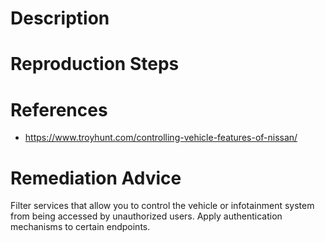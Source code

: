 # Description


# Reproduction Steps


# References

- https://www.troyhunt.com/controlling-vehicle-features-of-nissan/


# Remediation Advice

Filter services that allow you to control the vehicle or infotainment system from being accessed by unauthorized users. Apply authentication mechanisms to certain endpoints.